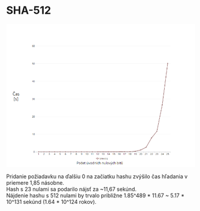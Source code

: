 # SHA-512
![Bezgraf](Bezgraf2.png "SHA-512")

Pridanie požiadavku na ďalšiu 0 na začiatku hashu zvýšilo čas hľadania v priemere 1,85 násobne. \
Hash s 23 nulami sa podarilo nájsť za ~11,67 sekúnd. \
Nájdenie hashu s 512 nulami by trvalo približne 1.85^489 * 11.67  ~  5.17 * 10^131 sekúnd (1.64 * 10^124 rokov). 